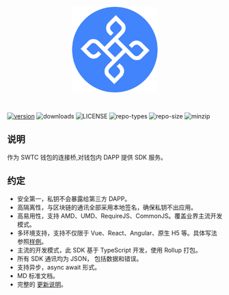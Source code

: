 <div style="text-align:center; padding: 30px;">
  <img style="width:200px; height:200px;" src="./.vuepress/public/logo.png" />
</div>

[![version](https://img.shields.io/npm/v/swtcwallet-jssdk.svg)](https://www.npmjs.com/package/swtcwallet-jssdk) ![downloads](https://img.shields.io/npm/dm/swtcwallet-jssdk.svg) ![LICENSE](https://img.shields.io/npm/l/swtcwallet-jssdk.svg) ![repo-types](https://img.shields.io/npm/types/swtcwallet-jssdk.svg) ![repo-size](https://img.shields.io/github/repo-size/zhaitianye/swtcwallet-jssdk) ![minzip](https://img.shields.io/bundlephobia/minzip/swtcwallet-jssdk)

## 说明

作为 SWTC 钱包的连接桥,对钱包内 DAPP 提供 SDK 服务。

## 约定

- 安全第一，私钥不会暴露给第三方 DAPP。
- 高隔离性，与区块链的通讯全部采用本地签名，确保私钥不出应用。
- 高易用性，支持 AMD、UMD、RequireJS、CommonJS。覆盖业界主流开发模式。
- 多环境支持，支持不仅限于 Vue、React、Angular、原生 H5 等。具体写法参照[样例](https://github1s.com/zhaitianye/swtcwallet-jssdk/blob/HEAD/demo)。
- 主流的开发模式，此 SDK 基于 TypeScript 开发，使用 Rollup 打包。
- 所有 SDK 通讯均为 JSON， 包括数据和错误。
- 支持异步，async await 形式。
- MD 标准文档。
- 完整的 [更新说明](../update/update.md)。
